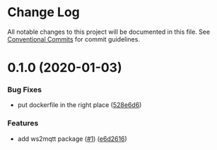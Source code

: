 # Change Log

All notable changes to this project will be documented in this file.
See [Conventional Commits](https://conventionalcommits.org) for commit guidelines.

# 0.1.0 (2020-01-03)


### Bug Fixes

* put dockerfile in the right place ([528e6d6](https://github.com/mariusz-kabala/homeAutomation/commit/528e6d62ab3d7381e665043d54e142a2db0cf37b))


### Features

* add ws2mqtt package ([#1](https://github.com/mariusz-kabala/homeAutomation/issues/1)) ([e6d2616](https://github.com/mariusz-kabala/homeAutomation/commit/e6d26168e3551bb7317f5a3acf513019d82d8d79))
